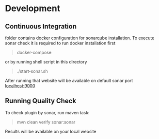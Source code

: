 #  Development

## Continuous Integration

folder contains docker configuration for sonarqube installation.
To execute sonar check it is required to run docker installation first

> docker-compose

 or by running shell script in this directory

> ./start-sonar.sh

After running that website will be available on default sonar port [localhost:9000](http://localhost:9000)

## Running Quality Check

To check plugin by sonar, run maven task:

> mvn clean verify sonar:sonar

Results will be available on your local website
